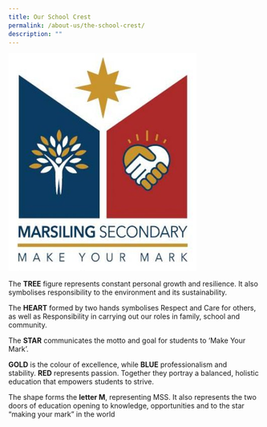 ```yaml
---
title: Our School Crest
permalink: /about-us/the-school-crest/
description: ""
---
```

![](/images/cropped-MSS-new-logo.jpeg)

The **TREE** figure represents constant personal growth and resilience. It also symbolises responsibility to the environment and its sustainability.

The **HEART** formed by two hands symbolises Respect and Care for others, as well as Responsibility in carrying out our roles in family, school and community.

The **STAR** communicates the motto and goal for students to ‘Make Your Mark’.

**GOLD** is the colour of excellence, while **BLUE** professionalism and stability. **RED** represents passion. Together they portray a balanced, holistic education that empowers students to strive.

The shape forms the **letter M**, representing MSS. It also represents the two doors of education opening to knowledge, opportunities and to the star “making your mark” in the world